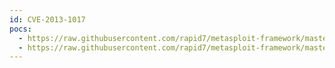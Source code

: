 ```yaml
---
id: CVE-2013-1017
pocs:
  - https://raw.githubusercontent.com/rapid7/metasploit-framework/master/modules/exploits/windows/browser/apple_quicktime_rdrf.rb
  - https://raw.githubusercontent.com/rapid7/metasploit-framework/master/modules/exploits/windows/fileformat/apple_quicktime_rdrf.rb
---
```

